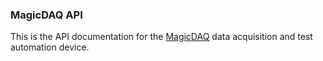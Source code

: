 ### MagicDAQ API

This is the API documentation for the [MagicDAQ](https://www.magicdaq.com/) data acquisition and test automation device.